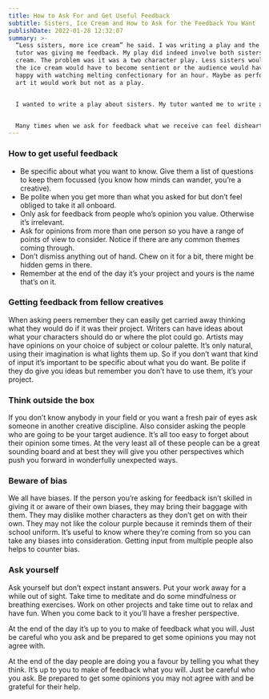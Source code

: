 ```yaml
---
title: How to Ask For and Get Useful Feedback
subtitle: Sisters, Ice Cream and How to Ask for the Feedback You Want
publishDate: 2022-01-28 12:32:07
summary: >-
  “Less sisters, more ice cream” he said. I was writing a play and the course
  tutor was giving me feedback. My play did indeed involve both sisters and ice
  cream. The problem was it was a two character play. Less sisters would mean
  the ice cream would have to become sentient or the audience would have to be
  happy with watching melting confectionary for an hour. Maybe as performance
  art it would work but not as a play.


  I wanted to write a play about sisters. My tutor wanted me to write a play featuring dessert. And that’s okay.


  Many times when we ask for feedback what we receive can feel disheartening, baffling or irrelevant. It’s not the fault of the person giving it to you, they’re telling you what they think. I learned it’s on me to get the feedback that’s going to be useful for me. This is how I approach it..
---
```

### How to get useful feedback

* Be specific about what you want to know. Give them a list of questions to keep them focussed (you know how minds can wander, you’re a creative).
* Be polite when you get more than what you asked for but don’t feel obliged to take it all onboard.
* Only ask for feedback from people who’s opinion you value. Otherwise it’s irrelevant.
* Ask for opinions from more than one person so you have a range of points of view to consider. Notice if there are any common themes coming through.
* Don’t dismiss anything out of hand. Chew on it for a bit, there might be hidden gems in there.
* Remember at the end of the day it’s your project and yours is the name that’s on it.

### Getting feedback from fellow creatives

When asking peers remember they can easily get carried away thinking what they would do if it was their project. Writers can have ideas about what your characters should do or where the plot could go. Artists may have opinions on your choice of subject or colour palette.  It’s only natural, using their imagination is what lights them up. So if you don’t want that kind of input it’s important to be specific about what you do want. Be polite if they do give you ideas but remember you don’t have to use them, it’s your project.

### Think outside the box

If you don’t know anybody in your field or you want a fresh pair of eyes ask someone in another creative discipline. Also consider asking the people who are going to be your target audience. It’s all too easy to forget about their opinion some times. At the very least all of these people can be a great sounding board and at best they will give you other perspectives which push you forward in wonderfully unexpected ways.

### Beware of bias

We all have biases. If the person you’re asking for feedback isn’t skilled in giving it or aware of their own biases, they may bring their baggage with them. They may dislike mother characters as they don’t get on with their own. They may not like the colour purple because it reminds them of their school uniform. It’s useful to know where they’re coming from so you can take any biases into consideration. Getting input from multiple people also helps to counter bias.

### Ask yourself

Ask yourself but don’t expect instant answers. Put your work away for a while out of sight. Take time to meditate and do some mindfulness or breathing exercises. Work on other projects and take time out to relax and have fun. When you come back to it you’ll have a fresher perspective.

At the end of the day it’s up to you to make of feedback what you will. Just be careful who you ask and be prepared to get some opinions you may not agree with. 

At the end of the day people are doing you a favour by telling you what they think. It’s up to you to make of feedback what you will. Just be careful who you ask. Be prepared to get some opinions you may not agree with and be grateful for their help.